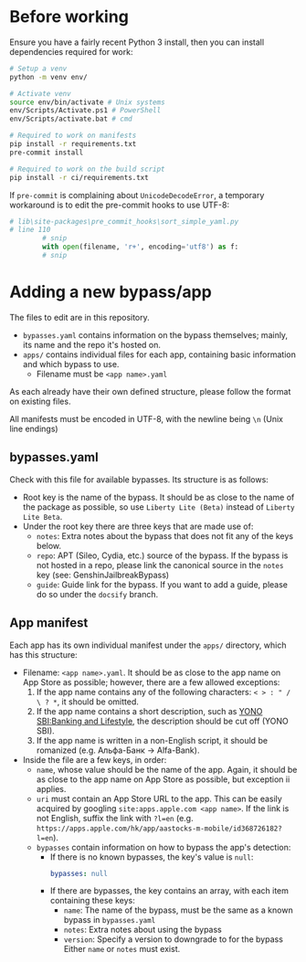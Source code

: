 # Before working
Ensure you have a fairly recent Python 3 install, then you can install dependencies required for work:
```bash
# Setup a venv
python -m venv env/

# Activate venv
source env/bin/activate # Unix systems
env/Scripts/Activate.ps1 # PowerShell
env/Scripts/activate.bat # cmd

# Required to work on manifests
pip install -r requirements.txt
pre-commit install

# Required to work on the build script
pip install -r ci/requirements.txt
```

If `pre-commit` is complaining about `UnicodeDecodeError`, a temporary workaround is to edit the pre-commit hooks to use UTF-8:
```python
# lib\site-packages\pre_commit_hooks\sort_simple_yaml.py
# line 110
        # snip
        with open(filename, 'r+', encoding='utf8') as f:
        # snip
```

# Adding a new bypass/app
The files to edit are in this repository.
- `bypasses.yaml` contains information on the bypass themselves; mainly, its name and the repo it's hosted on.
- `apps/` contains individual files for each app, containing basic information and which bypass to use.
    - Filename must be `<app name>.yaml`

As each already have their own defined structure, please follow the format on existing files.

All manifests must be encoded in UTF-8, with the newline being `\n` (Unix line endings)

## bypasses.yaml
Check with this file for available bypasses. Its structure is as follows:
- Root key is the name of the bypass. It should be as close to the name of the package as possible, so use `Liberty Lite (Beta)` instead of `Liberty Lite Beta`.
- Under the root key there are three keys that are made use of:
    - `notes`: Extra notes about the bypass that does not fit any of the keys below.
    - `repo`: APT (Sileo, Cydia, etc.) source of the bypass. If the bypass is not hosted in a repo, please link the canonical source in the `notes` key (see: GenshinJailbreakBypass)
    - `guide`: Guide link for the bypass. If you want to add a guide, please do so under the `docsify` branch.

## App manifest
Each app has its own individual manifest under the `apps/` directory, which has this structure:
- Filename: `<app name>.yaml`. It should be as close to the app name on App Store as possible; however, there are a few allowed exceptions:
    1. If the app name contains any of the following characters: `< > : " / \ ? *`, it should be omitted.
    2. If the app name contains a short description, such as [YONO SBI:Banking and Lifestyle](https://apps.apple.com/us/app/yono-sbi-banking-and-lifestyle/id1231393474), the description should be cut off (YONO SBI).
    3. If the app name is written in a non-English script, it should be romanized (e.g. Альфа-Банк -> Alfa-Bank).
- Inside the file are a few keys, in order:
    - `name`, whose value should be the name of the app. Again, it should be as close to the app name on App Store as possible, but exception ii applies.
    - `uri` must contain an App Store URL to the app. This can be easily acquired by googling `site:apps.apple.com <app name>`. If the link is not English, suffix the link with `?l=en` (e.g. `https://apps.apple.com/hk/app/aastocks-m-mobile/id368726182?l=en`).
    - `bypasses` contain information on how to bypass the app's detection:
        - If there is no known bypasses, the key's value is `null`:
            ```yaml
            bypasses: null
            ```
        - If there are bypasses, the key contains an array, with each item containing these keys:
            - `name`: The name of the bypass, must be the same as a known bypass in `bypasses.yaml`
            - `notes`: Extra notes about using the bypass
            - `version`: Specify a version to downgrade to for the bypass  
            Either `name` or `notes` must exist.
